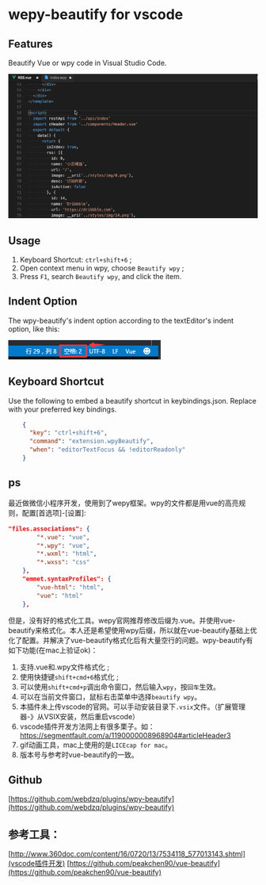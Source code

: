 # wepy-beautify for vscode

## Features

Beautify Vue or wpy code in Visual Studio Code.

![preview](source/preview.gif)

## Usage

1. Keyboard Shortcut: `ctrl+shift+6` ;
2. Open context menu in wpy, choose `Beautify wpy` ;
3. Press `F1`, search `Beautify wpy`, and click the item.

## Indent Option

The wpy-beautify's indent option according to the textEditor's indent option, like this: 

![indent option](source/indent-option.png)

## Keyboard Shortcut

Use the following to embed a beautify shortcut in keybindings.json. Replace with your preferred key bindings.

```json
    {
      "key": "ctrl+shift+6",          
      "command": "extension.wpyBeautify",
      "when": "editorTextFocus && !editorReadonly" 
    }
```
## ps
最近做微信小程序开发，使用到了wepy框架。wpy的文件都是用vue的高亮规则，配置[首选项]-[设置]:
```json
"files.associations": {
        "*.vue": "vue",
        "*.wpy": "vue",
        "*.wxml": "html",
        "*.wxss": "css"
    },
    "emmet.syntaxProfiles": {
        "vue-html": "html",
        "vue": "html"
    },
```
但是，没有好的格式化工具。wepy官网推荐修改后缀为.vue。并使用vue-beautify来格式化。本人还是希望使用wpy后缀，所以就在vue-beautify基础上优化了配置。并解决了vue-beautify格式化后有大量空行的问题。wpy-beautify有如下功能(在mac上验证ok)：
1. 支持.vue和.wpy文件格式化 ;
2. 使用快捷键`shift+cmd+6`格式化 ;
3. 可以使用`shift+cmd+p`调出命令窗口，然后输入`wpy`，按`回车`生效。
4. 可以在当前文件窗口，鼠标右击菜单中选择`beautify wpy`。
5. 本插件未上传vscode的官网。可以手动安装目录下`.vsix`文件。（扩展管理器-》从VSIX安装，然后重启vscode）
6. vscode插件开发方法网上有很多栗子。如：https://segmentfault.com/a/1190000008968904#articleHeader3
7. gif动画工具，mac上使用的是`LICEcap for mac`。
8. 版本号与参考时vue-beautify的一致。


## Github
[https://github.com/webdzq/plugins/wpy-beautify](https://github.com/webdzq/plugins/wpy-beautify)

## 参考工具：

[http://www.360doc.com/content/16/0720/13/7534118_577013143.shtml](vscode插件开发)
[https://github.com/peakchen90/vue-beautify](https://github.com/peakchen90/vue-beautify)